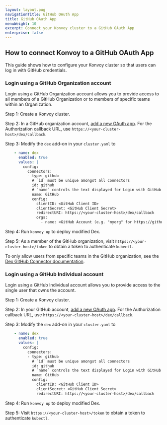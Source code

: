 ```yaml
---
layout: layout.pug
navigationTitle: GitHub OAuth App
title: GitHub OAuth App
menuWeight: 10
excerpt: Connect your Konvoy cluster to a GitHub OAuth App
enterprise: false
---
```


## How to connect Konvoy to a GitHub OAuth App

This guide shows how to configure your Konvoy cluster so that users can log in with GitHub credentials.

### Login using a GitHub Organization account

Login using a GitHub Organization account allows you to provide access to all members of a GitHub Organization or to members of specific teams within an Organization.

Step 1: Create a Konvoy cluster.

Step 2: In a GitHub organization account, [add a new OAuth app]. For the Authorization callback URL, use `https://<your-cluster-host>/dex/callback`.

Step 3: Modify the `dex` add-on in your `cluster.yaml` to

```yaml
    - name: dex
      enabled: true
      values: |
        config:
          connectors:
          - type: github
            # `id` must be unique amongst all connectors
            id: github
            # `name` controls the text displayed for Login with GitHub
            name: GitHub
            config:
              clientID: <GitHub Client ID>
              clientSecret: <GitHub Client Secret>
              redirectURI: https://<your-cluster-host>/dex/callback
              orgs:
                - name: <GitHub Account (e.g. "myorg" for https://github.com/myorg)>
```

Step 4: Run `konvoy up` to deploy modified Dex.

Step 5: As a member of the GitHub organization, visit `https://<your-cluster-host>/token` to obtain a token to authenticate `kubectl`.

To only allow users from specific teams in the GitHub organization, see the [Dex GitHub Connector documentation].

### Login using a GitHub Individual account

Login using a GitHub Individual account allows you to provide access to the single user that owns the account.

Step 1: Create a Konvoy cluster.

Step 2: In your GitHub account, [add a new OAuth app]. For the Authorization callback URL, use `https://<your-cluster-host>/dex/callback`.

Step 3: Modify the `dex` add-on in your `cluster.yaml` to

```yaml
    - name: dex
      enabled: true
      values: |
        config:
          connectors:
          - type: github
            # `id` must be unique amongst all connectors
            id: github
            # `name` controls the text displayed for Login with GitHub
            name: GitHub
            config:
              clientID: <GitHub Client ID>
              clientSecret: <GitHub Client Secret>
              redirectURI: https://<your-cluster-host>/dex/callback
```

Step 4: Run `konvoy up` to deploy modified Dex.

Step 5: Visit `https://<your-cluster-host>/token` to obtain a token to authenticate `kubectl`.

[add a new OAuth app]: https://developer.github.com/apps/building-oauth-apps/creating-an-oauth-app/
[Dex GitHub Connector documentation]: https://github.com/dexidp/dex/blob/master/Documentation/connectors/github.md
